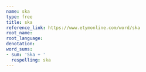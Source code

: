 ```yaml
---
name: ska
type: free
title: ska
reference_link: https://www.etymonline.com/word/ska
root_name: 
root_language: 
denotation: 
word_sums:
- sum: 'Ska + '
  respelling: ska
---
```

